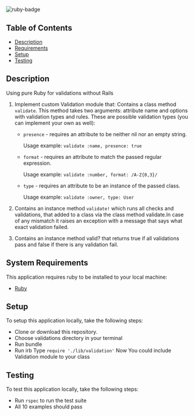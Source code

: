 # 
<img src="https://img.shields.io/badge/ruby%20-v2.5.1-brightgreen.svg" title="ruby-badge">

## Table of Contents

* [Description](#description)
* [Requirements](#system-requirements)
* [Setup](#setup)
* [Testing](#testing)

## Description
Using pure Ruby for validations without Rails

1. Implement custom Validation module that:
Contains a class method `validate`. This method takes two arguments: attribute name and options with validation types and rules. These are possible validation types (you can implement your own as well):
   * `presence` - requires an attribute to be neither nil nor an empty string.
      
      Usage example: `validate :name, presence: true`

   * `format` - requires an attribute to match the passed regular expression.
      
      Usage example: `validate :number, format: /A-Z{0,3}/`

   * `type` - requires an attribute to be an instance of the passed class.
      
      Usage example: `validate :owner, type: User`


2. Contains an instance method `validate!` which runs all checks and validations, that added to a class via the class method validate.In case of any mismatch it raises an exception with a message that says what exact validation failed.

3. Contains an instance method valid? that returns true if all validations pass and false if there is any validation fail.


## System Requirements

This application requires ruby to be installed to your local
machine:

* [Ruby](https://www.ruby-lang.org/en/)

## Setup

To setup this application locally, take the following steps:

* Clone or download this repository.
* Choose validations directory in your terminal
* Run bundle
* Run irb
  Type `require './lib/validation'`
  Now You could include Validation module to your class

## Testing

To test this application locally, take the following steps:

* Run `rspec` to run the test suite
* All 10 examples should pass


